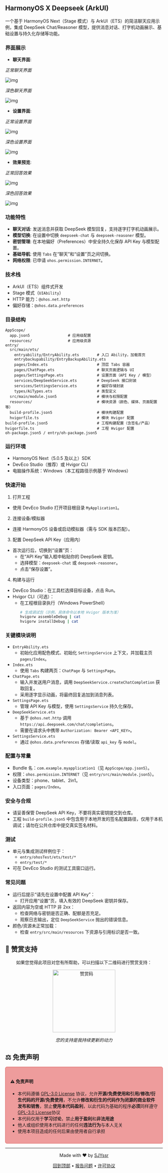 ## HarmonyOS X Deepseek (ArkUI)

一个基于 HarmonyOS Next（Stage 模式）与 ArkUI（ETS）的简洁聊天应用示例，集成 DeepSeek Chat/Reasoner 模型，提供消息对话、打字机动画展示、基础设置与持久化存储等功能。
### 界面展示
- **聊天界面**:

*正常聊天界面*

![img](https://github.com/SJYssr/img/raw/main/HarmonyOS%20X%20Deepseek/%E6%AD%A3%E5%B8%B8%E8%81%8A%E5%A4%A9%E7%95%8C%E9%9D%A2.png)

*深色聊天界面*

![img](https://github.com/SJYssr/img/raw/main/HarmonyOS%20X%20Deepseek/%E6%B7%B1%E8%89%B2%E8%81%8A%E5%A4%A9%E7%95%8C%E9%9D%A2.png)

- **设置界面**:

*正常设置界面*

![img](https://github.com/SJYssr/img/raw/main/HarmonyOS%20X%20Deepseek/%E6%AD%A3%E5%B8%B8%E8%AE%BE%E7%BD%AE%E7%95%8C%E9%9D%A2.png)

*深色设置界面*

![img](https://github.com/SJYssr/img/raw/main/HarmonyOS%20X%20Deepseek/%E6%B7%B1%E8%89%B2%E8%AE%BE%E7%BD%AE%E7%95%8C%E9%9D%A2.png)

- **效果预览**:

*正常回答效果*

![img](https://github.com/SJYssr/img/raw/main/HarmonyOS%20X%20Deepseek/%E6%AD%A3%E5%B8%B8%E5%9B%9E%E7%AD%94%E6%95%88%E6%9E%9C.png)

*深色回答效果*

![img](https://github.com/SJYssr/img/raw/main/HarmonyOS%20X%20Deepseek/%E6%B7%B1%E8%89%B2%E5%9B%9E%E7%AD%94%E6%95%88%E6%9E%9C.png)

### 功能特性
- **聊天对话**: 发送消息并获取 DeepSeek 模型回复，支持逐字打字机动画展示。
- **模型切换**: 在设置中切换 `deepseek-chat` 与 `deepseek-reasoner` 模型。
- **密钥管理**: 在本地偏好（Preferences）中安全持久化保存 API Key 与模型配置。
- **基础导航**: 使用 `Tabs` 在“聊天”和“设置”页之间切换。
- **网络权限**: 已申请 `ohos.permission.INTERNET`。

### 技术栈
- ArkUI（ETS）组件式开发
- Stage 模式（`UIAbility`）
- HTTP 能力：`@ohos.net.http`
- 偏好存储：`@ohos.data.preferences`

### 目录结构
```
AppScope/
  app.json5                 # 应用级配置
  resources/                # 应用级资源
entry/
  src/main/ets/
    entryability/EntryAbility.ets        # 入口 Ability，加载首页
    entrybackupability/EntryBackupAbility.ets
    pages/Index.ets                      # 顶层 Tabs 容器
    pages/ChatPage.ets                   # 聊天页面逻辑与 UI
    pages/SettingsPage.ets               # 设置页面（API Key / 模型）
    services/DeepSeekService.ets         # DeepSeek 接口封装
    services/SettingsService.ets         # 偏好存储封装
    types/AiTypes.ets                    # 类型定义
  src/main/module.json5                  # 模块与权限配置
  resources/                             # 模块资源（颜色、媒体、页面配置等）
  build-profile.json5                    # 模块构建配置
  hvigorfile.ts                          # 模块 Hvigor 配置
build-profile.json5                      # 工程构建配置（含签名/产品）
hvigorfile.ts                            # 工程 Hvigor 配置
oh-package.json5 / entry/oh-package.json5
```

### 运行环境
- HarmonyOS Next（5.0.5 及以上）SDK
- DevEco Studio（推荐）或 Hvigor CLI
- 电脑操作系统：Windows（本工程路径示例基于 Windows）

### 快速开始
1) 打开工程
- 使用 DevEco Studio 打开项目根目录 `MyApplication1`。

2) 连接设备/模拟器
- 连接 HarmonyOS 设备或启动模拟器（需与 SDK 版本匹配）。

3) 配置 DeepSeek API Key（应用内）
- 首次运行后，切换到“设置”页：
  - 在“API Key”输入框中粘贴你的 DeepSeek 密钥。
  - 选择模型：`deepseek-chat` 或 `deepseek-reasoner`。
  - 点击“保存设置”。

4) 构建与运行
- DevEco Studio：在工具栏选择目标设备，点击 Run。
- Hvigor CLI（可选）：
  - 在工程根目录执行（Windows PowerShell）
    ```bash
    # 生成调试包（示例，具体命令以本地 Hvigor 版本为准）
    hvigorw assembleDebug | cat
    hvigorw installDebug | cat
    ```

### 关键模块说明
- `EntryAbility.ets`
  - 初始化应用配色模式、初始化 `SettingsService` 上下文，并加载主页 `pages/Index`。
- `Index.ets`
  - 使用 `Tabs` 构建两页：`ChatPage` 与 `SettingsPage`。
- `ChatPage.ets`
  - 输入并发送用户消息，调用 `DeepSeekService.createChatCompletion` 获取回复。
  - 采用逐字显示动画，将最终回复追加到消息列表。
- `SettingsPage.ets`
  - 管理 API Key 与模型，使用 `SettingsService` 持久化保存。
- `DeepSeekService.ets`
  - 基于 `@ohos.net.http` 调用 `https://api.deepseek.com/chat/completions`。
  - 需要在请求头中携带 `Authorization: Bearer <API_KEY>`。
- `SettingsService.ets`
  - 通过 `@ohos.data.preferences` 存储/读取 `api_key` 与 `model`。

### 配置与常量
- Bundle 名：`com.example.myapplication1`（见 `AppScope/app.json5`）。
- 权限：`ohos.permission.INTERNET`（见 `entry/src/main/module.json5`）。
- 设备类型：phone、tablet、2in1。
- 入口页面：`pages/Index`。

### 安全与合规
- 请妥善保管 DeepSeek API Key，不要将真实密钥提交到仓库。
- 工程 `build-profile.json5` 中包含用于本地开发的签名配置路径，仅用于本机调试；请勿在公共仓库中提交真实签名材料。

### 测试
- 单元与集成测试样例位于：
  - `entry/ohosTest/ets/test/*`
  - `entry/test/*`
- 可在 DevEco Studio 的测试工具窗口运行。

### 常见问题
- 运行后提示“请先在设置中配置 API Key”：
  - 打开应用“设置”页，填入有效的 DeepSeek 密钥并保存。
- 返回内容为空或 HTTP 非 2xx：
  - 检查网络与密钥是否正确、配额是否充足。
  - 观察日志输出，定位 `DeepSeekService` 抛出的错误信息。
- 颜色/资源未正常加载：
  - 检查 `entry/src/main/resources` 下资源与引用标识是否一致。

## 🎁 赞赏支持

<div align="center">
<p>如果您觉得此项目对您有所帮助，可以扫描以下二维码进行赞赏支持：</p>

<img src="https://github.com/SJYssr/img/raw/main/1/zanshang.jpg" alt="赞赏码" width="200">

<p><i>您的支持是我持续更新的动力</i></p>
</div>

## ⚖️ 免责声明

<div style="padding: 15px; border: 1px solid #d9534f; background-color:rgb(238, 156, 156); border-radius: 5px; margin: 10px 0;">
<h4>⚠️ 免责声明</h4>
<ul>
<li>本代码遵循 <a href="https://github.com/SJYssr/SJYssr/blob/main/LICENSE">GPL-3.0 License</a> 协议，允许<strong>开源/免费使用和引用/修改/衍生代码的开源/免费使用</strong>，不允许<strong>修改和衍生的代码作为闭源的商业软件发布和销售</strong>，禁止<strong>使用本代码盈利</strong>，以此代码为基础的程序<strong>必须</strong>同样遵守 <a href="https://github.com/SJYssr/SJYssr/blob/main/LICENSE">GPL-3.0 License</a>协议</li>
<li>本代码仅用于<strong>学习讨论</strong>，禁止<strong>用于盈利</strong>和<strong>非法用途</strong></li>
<li>他人或组织使用本代码进行的任何<strong>违法行为</strong>与本人无关</li>
<li>使用本项目造成的任何后果由使用者自行承担</li>
</ul>
</div>

---

<div align="center">
<p>Made with ❤️ by <a href="https://github.com/SJYssr">SJYssr</a></p>
<p>
  <a href="#">回到顶部</a> •
  <a href="https://github.com/SJYssr/HarmonyOS-X-Deepseek-/issues">报告问题</a> •
  <a href="https://github.com/SJYssr/SJYssr/blob/main/LICENSE">许可协议</a>
</p>
</div>


